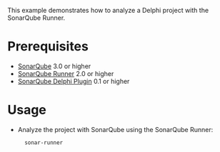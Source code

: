 This example demonstrates how to analyze a Delphi project with the SonarQube Runner.

Prerequisites
=============
* [SonarQube](http://www.sonarsource.org/downloads/) 3.0 or higher
* [SonarQube Runner](http://docs.codehaus.org/x/N4KxDQ) 2.0 or higher
* [SonarQube Delphi Plugin](http://docs.codehaus.org/display/SONAR/Delphi+Plugin) 0.1 or higher

Usage
=====
* Analyze the project with SonarQube using the SonarQube Runner:

        sonar-runner
